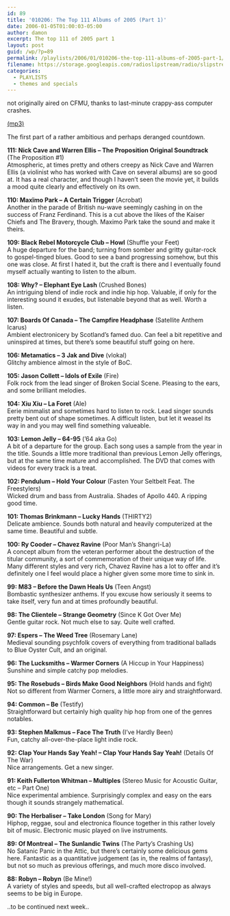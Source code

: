 ```yaml
---
id: 89
title: '010206: The Top 111 Albums of 2005 (Part 1)'
date: 2006-01-05T01:00:03-05:00
author: damon
excerpt: The top 111 of 2005 part 1
layout: post
guid: /wp/?p=89
permalink: /playlists/2006/01/010206-the-top-111-albums-of-2005-part-1/
filename: https://storage.googleapis.com/radioslipstream/radio/slipstream010206.mp3
categories:
  - PLAYLISTS
  - themes and specials
---
```

not originally aired on CFMU, thanks to last-minute crappy-ass computer crashes.

[(mp3)](https://storage.googleapis.com/radioslipstream/radio/slipstream010206.mp3)

The first part of a rather ambitious and perhaps deranged countdown.

**111: Nick Cave and Warren Ellis – The Proposition Original Soundtrack** (The Proposition #1)  
Atmospheric, at times pretty and others creepy as Nick Cave and Warren Ellis (a violinist who has worked with Cave on several albums) are so good at. It has a real character, and though I haven’t seen the movie yet, it builds a mood quite clearly and effectively on its own.

**110: Maxïmo Park – A Certain Trigger** (Acrobat)  
Another in the parade of British nu-wave seemingly cashing in on the success of Franz Ferdinand. This is a cut above the likes of the Kaiser Chiefs and The Bravery, though. Maximo Park take the sound and make it theirs.

**109: Black Rebel Motorcycle Club – Howl** (Shuffle your Feet)  
A huge departure for the band; turning from somber and gritty guitar-rock to gospel-tinged blues. Good to see a band progressing somehow, but this one was close. At first I hated it, but the craft is there and I eventually found myself actually wanting to listen to the album.

**108: Why? – Elephant Eye Lash** (Crushed Bones)  
An intriguing blend of indie rock and indie hip hop. Valuable, if only for the interesting sound it exudes, but listenable beyond that as well. Worth a listen.

**107: Boards Of Canada – The Campfire Headphase** (Satellite Anthem Icarus)  
Ambient electronicery by Scotland’s famed duo. Can feel a bit repetitive and uninspired at times, but there’s some beautiful stuff going on here.

**106: Metamatics – 3 Jak and Dive** (vlokal)  
Glitchy ambience almost in the style of BoC.

**105: Jason Collett – Idols of Exile** (Fire)  
Folk rock from the lead singer of Broken Social Scene. Pleasing to the ears, and some brilliant melodies.

**104: Xiu Xiu – La Foret** (Ale)  
Eerie minmalist and sometimes hard to listen to rock. Lead singer sounds pretty bent out of shape sometimes. A difficult listen, but let it weasel its way in and you may well find something valueable.

**103: Lemon Jelly – 64-95** (’64 aka Go)  
A bit of a departure for the group. Each song uses a sample from the year in the title. Sounds a little more traditional than previous Lemon Jelly offerings, but at the same time mature and accomplished. The DVD that comes with videos for every track is a treat.

**102: Pendulum – Hold Your Colour** (Fasten Your Seltbelt Feat. The Freestylers)  
Wicked drum and bass from Australia. Shades of Apollo 440. A ripping good time.

**101: Thomas Brinkmann – Lucky Hands** (THIRTY2)  
Delicate ambience. Sounds both natural and heavily computerized at the same time. Beautiful and subtle.

**100: Ry Cooder – Chavez Ravine** (Poor Man’s Shangri-La)  
A concept album from the veteran performer about the destruction of the titular community, a sort of commemoration of their unique way of life. Many different styles and very rich, Chavez Ravine has a lot to offer and it’s definitely one I feel would place a higher given some more time to sink in.

**99: M83 – Before the Dawn Heals Us** (Teen Angst)  
Bombastic synthesizer anthems. If you excuse how seriously it seems to take itself, very fun and at times profoundly beautiful.

**98: The Clientele – Strange Geometry** (Since K Got Over Me)  
Gentle guitar rock. Not much else to say. Quite well crafted.

**97: Espers – The Weed Tree** (Rosemary Lane)  
Medieval sounding psychfolk covers of everything from traditional ballads to Blue Oyster Cult, and an original.

**96: The Lucksmiths – Warmer Corners** (A Hiccup in Your Happiness)  
Sunshine and simple catchy pop melodies.

**95: The Rosebuds – Birds Make Good Neighbors** (Hold hands and fight)  
Not so different from Warmer Corners, a little more airy and straightforward.

**94: Common – Be** (Testify)  
Straightforward but certainly high quality hip hop from one of the genres notables.

**93: Stephen Malkmus – Face The Truth** (I’ve Hardly Been)  
Fun, catchy all-over-the-place light indie rock.

**92: Clap Your Hands Say Yeah! – Clap Your Hands Say Yeah!** (Details Of The War)  
Nice arrangements. Get a new singer.

**91: Keith Fullerton Whitman – Multiples** (Stereo Music for Acoustic Guitar, etc – Part One)  
Nice experimental ambience. Surprisingly complex and easy on the ears though it sounds strangely mathematical.

**90: The Herbaliser – Take London** (Song for Mary)  
Hiphop, reggae, soul and electronica flounce together in this rather lovely bit of music. Electronic music played on live instruments.

**89: Of Montreal – The Sunlandic Twins** (The Party’s Crashing Us)  
No Satanic Panic in the Attic, but there’s certainly some delicious gems here. Fantastic as a quantitative judgement (as in, the realms of fantasy), but not so much as previous offerings, and much more disco involved.

**88: Robyn – Robyn** (Be Mine!)  
A variety of styles and speeds, but all well-crafted electropop as always seems to be big in Europe.

..to be continued next week..